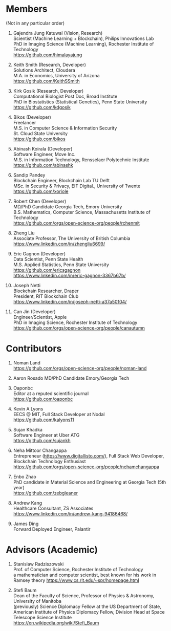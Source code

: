 # Members
(Not in any particular order)

1. Gajendra Jung Katuwal (Vision, Research)   
Scientist (Machine Learning + Blockchain), Philips Innovations Lab  
PhD in Imaging Science (Machine Learning), Rochester Institute of Technology  
https://github.com/himalayajung

2. Keith Smith (Research, Developer)       
Solutions Architect, Cloudera   
M.A. in Economics, University of Arizona    
https://github.com/KeithSSmith

3. Kirk Gosik (Research, Developer)  
Computational Biologist Post Doc, Broad Institute   
PhD in Biostatistics (Statistical Genetics), Penn State University    
https://github.com/kdgosik

4. Bikos (Developer)  
Freelancer    
M.S. in Computer Science & Information Security   
St. Cloud State University    
https://github.com/bikos

5. Abinash Koirala (Developer)    
Software Engineer, Move Inc.    
M.S. in Information Technology, Rensselaer Polytechnic Institute    
https://github.com/abinashk

6. Sandip Pandey    
Blockchain Engineer, Blockchain Lab TU Delft     
MSc. in Security & Privacy, EIT Digital., University of Twente 		   
https://github.com/xoriole

6. Robert Chen (Developer)      
MD/PhD Candidate Georgia Tech, Emory University     
B.S. Mathematics, Computer Science, Massachusetts Institute of Technology       
https://github.com/orgs/open-science-org/people/rchenmit

7. Zheng Liu  
Associate Professor, The University of British Columbia    
https://www.linkedin.com/in/zhengliu6699/

6. Eric Gagnon (Developer)     
Data Scientist, Penn State Health    
M.S. Applied Statistics, Penn State University    
https://github.com/ericsgagnon    
https://www.linkedin.com/in/eric-gagnon-3367b67b/

7. Joseph Netti        
Blockchain Researcher, Draper     
President, RIT Blockchain Club      
https://www.linkedin.com/in/joseph-netti-a37a50104/

8. Can Jin (Developer)  
Engineer/Scientist, Apple   
PhD in Imaging Science, Rochester Institute of Technology   
https://github.com/orgs/open-science-org/people/canautumn

# Contributors

1. Noman Land         
https://github.com/orgs/open-science-org/people/noman-land

2. Aaron Rosado
MD/PhD Candidate Emory/Georgia Tech

3. Oaponbc   
Editor at a reputed scientific journal   
https://github.com/oaponbc

4. Kevin A Lyons    
EECS @ MIT, Full Stack Developer at Nodal   
https://github.com/kalyons11

5. Sujan Khadka     
Software Engineer at Uber ATG   
https://github.com/sujankh

6. Neha Mittoor Changappa    
Entrepreneur (https://www.digitallisto.com/), Full Stack Web Developer, Blockchain Technology Enthusiast    
https://github.com/orgs/open-science-org/people/nehamchangappa

7. Enbo Zhao    
PhD candidate in Material Science and Engineering at Georgia Tech (5th year)   
https://github.com/zebgleaner

8. Andrew Kang  
Healthcare Consultant, ZS Associates   
https://www.linkedin.com/in/andrew-kang-94186468/ 

9. James Ding  
Forward Deployed Engineer, Palantir


# Advisors (Academic)
1. Stanislaw Radziszowski   
Prof. of Computer Science, Rochester Institute of Technology    
a mathematician and computer scientist, best known for his work in Ramsey theory        https://www.cs.rit.edu/~spr/homepage.html

2. Stefi Baum  
Dean of the Faculty of Science, Professor of Physics & Astronomy, University of Manitoba   
(previously) Science Diplomacy Fellow at the US Department of State, American Institute of Physics Diplomacy Fellow, Division Head at Space Telescope Science Institute     
https://en.wikipedia.org/wiki/Stefi_Baum

